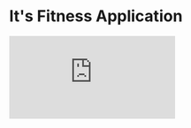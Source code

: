 # It's Fitness Application

![React Fitness Application](https://www.freepik.com/free-photo/young-fitness-man-studio_8990574.htm#query=fitness&position=1&from_view=keyword&track=sph)


